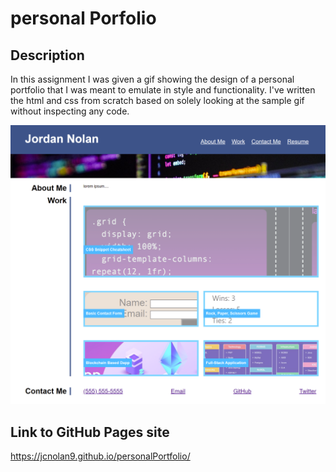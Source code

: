 # personal Porfolio

## Description
In this assignment I was given a gif showing the design of a personal portfolio that I was meant to emulate in style and functionality. I've written the html and css from scratch
based on solely looking at the sample gif without inspecting any code.

![screenshot of portfolio page](https://github.com/jcnolan9/personalPortfolio/blob/main/pageScreenshot.PNG)


## Link to GitHub Pages site 
https://jcnolan9.github.io/personalPortfolio/
